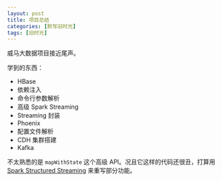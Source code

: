 ```yaml
---
layout: post
title: 项目总结
categories: [默写旧时光]
tags: [旧时光]
---
```


威马大数据项目接近尾声。

学到的东西：

- HBase
- 依赖注入
- 命令行参数解析
- 高级 Spark Streaming
- Streaming 封装
- Phoenix
- 配置文件解析
- CDH 集群搭建
- Kafka

不太熟悉的是 `mapWithState` 这个高级 API。况且它这样的代码还很丑，打算用 [Spark Structured Streaming](https://spark.apache.org/docs/latest/structured-streaming-programming-guide.html) 来重写部分功能。
